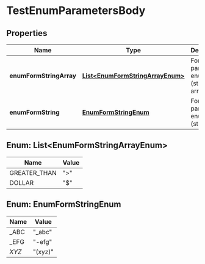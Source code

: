 

# TestEnumParametersBody

## Properties

Name | Type | Description | Notes
------------ | ------------- | ------------- | -------------
**enumFormStringArray** | [**List&lt;EnumFormStringArrayEnum&gt;**](#List&lt;EnumFormStringArrayEnum&gt;) | Form parameter enum test (string array) |  [optional]
**enumFormString** | [**EnumFormStringEnum**](#EnumFormStringEnum) | Form parameter enum test (string) |  [optional]



## Enum: List&lt;EnumFormStringArrayEnum&gt;

Name | Value
---- | -----
GREATER_THAN | &quot;&gt;&quot;
DOLLAR | &quot;$&quot;



## Enum: EnumFormStringEnum

Name | Value
---- | -----
_ABC | &quot;_abc&quot;
_EFG | &quot;-efg&quot;
_XYZ_ | &quot;(xyz)&quot;




